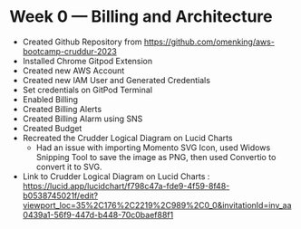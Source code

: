 # Week 0 — Billing and Architecture

- Created Github Repository from https://github.com/omenking/aws-bootcamp-cruddur-2023
- Installed Chrome Gitpod Extension
- Created new AWS Account
- Created new IAM User and Generated Credentials
- Set credentials on GitPod Terminal
- Enabled Billing
- Created Billing Alerts
- Created Billing Alarm using SNS
- Created Budget
- Recreated the Crudder Logical Diagram on Lucid Charts
    - Had an issue with importing Momento SVG Icon, used Widows Snipping Tool to save the image as PNG, then used Convertio to convert it to SVG. 
- Link to Crudder Logical Diagram on Lucid Charts : 
     https://lucid.app/lucidchart/f798c47a-fde9-4f59-8f48-b0538745021f/edit?viewport_loc=35%2C176%2C2219%2C989%2C0_0&invitationId=inv_aa0439a1-56f9-447d-b448-70c0baef88f1